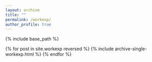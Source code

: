 ```yaml
---
layout: archive
title: ""
permalink: /workexp/
author_profile: true
---
```


{% include base_path %}


{% for post in site.workexp reversed %}
  {% include archive-single-workexp.html %}
{% endfor %}

